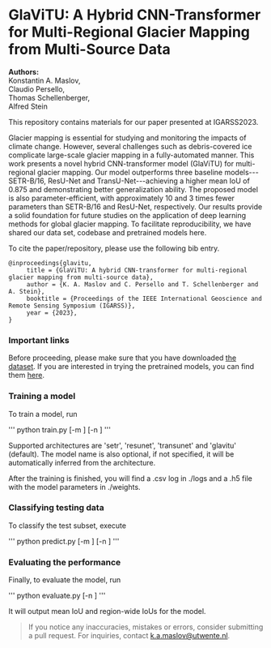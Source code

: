 # GlaViTU: A Hybrid CNN-Transformer for Multi-Regional Glacier Mapping from Multi-Source Data

**Authors:** <br/>
Konstantin A. Maslov, <br/>
Claudio Persello, <br/>
Thomas Schellenberger, <br/>
Alfred Stein

This repository contains materials for our paper presented at IGARSS2023.

Glacier mapping is essential for studying and monitoring the impacts of climate change. 
However, several challenges such as debris-covered ice complicate large-scale glacier mapping in a fully-automated manner. 
This work presents a novel hybrid CNN-transformer model (GlaViTU) for multi-regional glacier mapping. 
Our model outperforms three baseline models---SETR-B/16, ResU-Net and TransU-Net---achieving a higher mean IoU of 0.875 and demonstrating better generalization ability. 
The proposed model is also parameter-efficient, with approximately 10 and 3 times fewer parameters than SETR-B/16 and ResU-Net, respectively. 
Our results provide a solid foundation for future studies on the application of deep learning methods for global glacier mapping. 
To facilitate reproducibility, we have shared our data set, codebase and pretrained models here.

To cite the paper/repository, please use the following bib entry.

```
@inproceedings{glavitu,
     title = {GlaViTU: A hybrid CNN-transformer for multi-regional glacier mapping from multi-source data},
     author = {K. A. Maslov and C. Persello and T. Schellenberger and A. Stein},
     booktitle = {Proceedings of the IEEE International Geoscience and Remote Sensing Symposium (IGARSS)},
     year = {2023},
} 
```

### Important links

Before proceeding, please make sure that you have downloaded [the dataset](https://bit.ly/3pnLMhF). 
If you are interested in trying the pretrained models, you can find them [here](https://bit.ly/3pdwUCt).

### Training a model

To train a model, run
 
'''
python train.py [-m <ARCHITECTURE>] [-n <MODEL NAME>]
'''

Supported architectures are 'setr', 'resunet', 'transunet' and 'glavitu' (default). 
The model name is also optional, if not specified, it will be automatically inferred from the architecture. 

After the training is finished, you will find a .csv log in ./logs and a .h5 file with the model parameters in ./weights.

### Classifying testing data

To classify the test subset, execute

'''
python predict.py [-m <ARCHITECTURE>] [-n <MODEL NAME>]
'''

### Evaluating the performance

Finally, to evaluate the model, run

'''
python evaluate.py [-n <MODEL NAME>]
'''

It will output mean IoU and region-wide IoUs for the model.

> If you notice any inaccuracies, mistakes or errors, consider submitting a pull request. For inquiries, contact [k.a.maslov@utwente.nl](mailto:k.a.maslov@utwente.nl).
